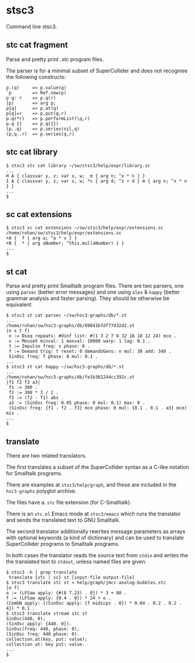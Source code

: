 # stsc3

Command line stsc3.

## stc cat fragment

Parse and pretty print _.stc_ program files.

The parser is for a minimal subset of SuperCollider
and does not recognise the following constructs:

~~~~
p.(q)     => p.value(q)
`p        => Ref.new(p)
p q: r    => p.q(r)
|p|       => arg p;
p[q]      => p.at(q)
p[q]=r    => p.put(q,r)
p.q(*r)   => p.performList(\q,r)
p.q {}    => p.q({})
(p..q)    => p.series(nil,q)
(p,q..r)  => p.series(q,r)
~~~~

## stc cat library

~~~~
$ stsc3 stc cat library ~/sw/stsc3/help/expr/library.sc
...
H A { classvar y, z; var x, w;  m { arg n; ^x * n } }
I A { classvar y, z; var x, w; *c { arg d; ^z + d } m { arg n; ^x * n } }
...
$
~~~~

## sc cat extensions

~~~~
$ stsc3 sc cat extensions ~/sw/stsc3/help/expr/extensions.sc
/home/rohan/sw/stsc3/help/expr/extensions.sc
+A {  f { arg a; ^a * v } }
+B {  * { arg aNumber; ^this.mul(aNumber) } }
...
$
~~~~

## st cat

Parse and pretty print Smalltalk program files.
There are two parsers,
one using `parsec` (better error messages)
and one using `alex` & `happy` (better grammar analysis and faster parsing).
They should be otherwise be equivalent.

~~~~
$ stsc3 st cat parsec ~/sw/hsc3-graphs/db/*.st
...
/home/rohan/sw/hsc3-graphs/db/09041bfdf77d32d2.st
|n x t f|
 n := Dseq repeats: #dinf list: #(1 3 2 7 8 32 16 18 12 24) mce .
 x := MouseX minval: 1 maxval: 10000 warp: 1 lag: 0.1 .
 t := Impulse freq: x phase: 0 .
 f := Demand trig: t reset: 0 demandUGens: n mul: 30 add: 340 .
 SinOsc freq: f phase: 0 mul: 0.1 .
...
$ stsc3 st cat happy ~/sw/hsc3-graphs/db/*.st
...
/home/rohan/sw/hsc3-graphs/db/fe1b361244cc392c.st
|f1 f2 f3 a3|
 f1 := 300 .
 f2 := 300 * 3 / 2 .
 f3 := (f2 - f1) abs .
 a3 := (SinOsc freq: 0.05 phase: 0 mul: 0.1) max: 0 .
 (SinOsc freq: {f1 . f2 . f3} mce phase: 0 mul: {0.1 . 0.1 . a3} mce) mix .
...
$
~~~~

## translate

There are two related translators.

The first translates a subset of the SuperCollider syntax as a C-like notation for Smalltalk programs.

There are examples at `stsc3/help/graph`, and these are included in the `hsc3-graphs` polyglot archive.

The files have a`.stc` file extension (for C-Smalltalk).

There is an `stc.el` Emacs mode at `stsc3/emacs` which runs the translator and sends the translated text to GNU Smalltalk.

The second translator additionally rewrites message parameters as arrays with optional keywords (a kind of dictionary)
and can be used to translate SuperCollider programs to Smalltalk programs.

In both cases the translator reads the source text from `stdin` and writes the the translated text to `stdout`, unless named files are given.

~~~~
$ stsc3 -h | grep translate
 translate {stc | sc} st [input-file output-file]
$ stsc3 translate stc st < help/graph/jmcc-analog-bubbles.stc
|o f|
o := (LFSaw apply: {#(8 7.23) . 0}) * 3 + 80 .
f := (LFSaw apply: {0.4 . 0}) * 24 + o .
(CombN apply: {(SinOsc apply: {f midicps . 0}) * 0.04 . 0.2 . 0.2 . 4}) * 0.1 .
$ stsc3 translate stream stc st
SinOsc(440, 0);
(SinOsc apply: {440. 0}).
SinOsc(freq: 440, phase: 0);
(SinOsc freq: 440 phase: 0).
collection.at(key, put: value);
collection at: key put: value.
...
$
~~~~
